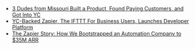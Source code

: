 - [3 Dudes from Missouri Built a Product, Found Paying Customers, and Got Into YC](https://zapier.com/blog/3-dudes-missouri-built-product-found-paying-customers-and-got-yc/)
- [YC-Backed Zapier, The IFTTT For Business Users, Launches Developer Platform](https://techcrunch.com/2012/08/01/yc-backed-zapier-the-ifttt-for-business-users-launches-developer-platform/)
- [The Zapier Story: How We Bootstrapped an Automation Company to $35M ARR](https://www.youtube.com/watch?v=ewrMVBrBUGo)